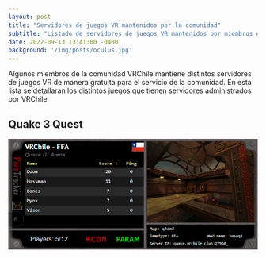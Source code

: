 ```yaml
---
layout: post
title: "Servidores de juegos VR mantenidos por la comunidad"
subtitle: "Listado de servidores de juegos VR mantenidos por miembros de la comunidad VRChile"
date: 2022-09-13 13:41:00 -0400
background: '/img/posts/oculus.jpg'
---
```


Algunos miembros de la comunidad VRChile mantiene distintos servidores de juegos VR de manera gratuita para el servicio de la comunidad. En esta lista se detallaran los distintos juegos que tienen servidores administrados por VRChile.

## Quake 3 Quest
[![Quake 3 Quest][IMG-Quake3Quest]][URL-Quake3Quest]

[IMG-Quake3Quest]: /img/servers/quake3.png#inline
[URL-Quake3Quest]: https://pt.dogi.us/?ip=quake.vrchile.club&port=27960&skin=Metallic%20Console&filterOffendingServerNameSymbols=true&displayGameName=true&enableAutoRefresh=true&levelshotsEnabled=true&enableGeoIP=true&levelshotTransitionAnimation=3
